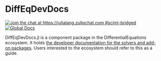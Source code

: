 # DiffEqDevDocs

[![Join the chat at https://julialang.zulipchat.com #sciml-bridged](https://img.shields.io/static/v1?label=Zulip&message=chat&color=9558b2&labelColor=389826)](https://julialang.zulipchat.com/#narrow/stream/279055-sciml-bridged)
[![Global Docs](https://img.shields.io/badge/docs-dev-blue.svg)](https://devdocs.sciml.ai/stable/)

DiffEqDevDocs.jl is a component package in the DifferentialEquations ecosystem. It holds [the developer documentation for the solvers and add-on packages](https://devdocs.sciml.ai/dev/).
Users interested to the ecosystem should refer to this as a guide.
